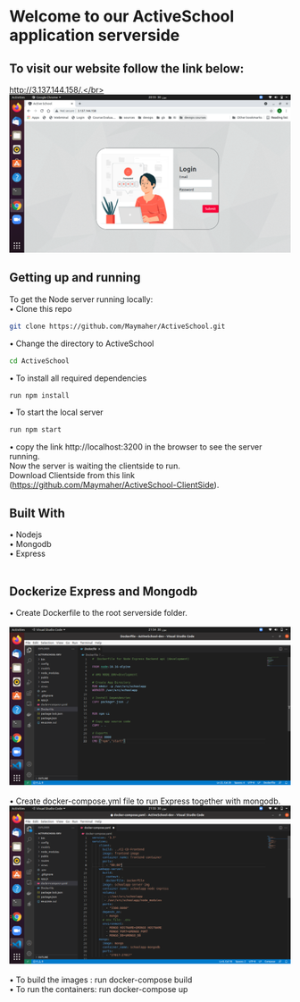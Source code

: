 # Welcome to our ActiveSchool application serverside
## To visit our website follow the link below:
http://3.137.144.158/.</br> 
</br>
![](img/loginPage.png) 
</br>
## Getting up and running
To get the Node server running locally: </br> 
  • Clone this repo
  ```sh
  git clone https://github.com/Maymaher/ActiveSchool.git
  ```
  • Change the directory to	ActiveSchool  
  ```sh
  cd ActiveSchool 
  ```
  •	To install all required dependencies
  ```sh
  run npm install
  ```
  • To start the local server
  ```sh
  run npm start
  ```
  •	copy the link  http://localhost:3200 in the browser to see the server running. </br> 
Now the server is waiting the clientside to run. </br> 
Download Clientside from this link (https://github.com/Maymaher/ActiveSchool-ClientSide). </br> 
 
## Built With
  •	Nodejs  </br> 
  •	Mongodb </br> 
  •	Express </br> 
   <br/>
## Dockerize Express and Mongodb
  • Create Dockerfile to the root serverside folder.</br> 
  </br> 
  ![](img/Dockerfile.png) </br> 
  </br> 
  • Create docker-compose.yml file to run Express together with mongodb. <br/>
  ![](img/Dockercompose.png) </br> 
  </br> 
  • To build the images : run docker-compose build </br> 
  • To run the containers: run docker-compose up </br> 


